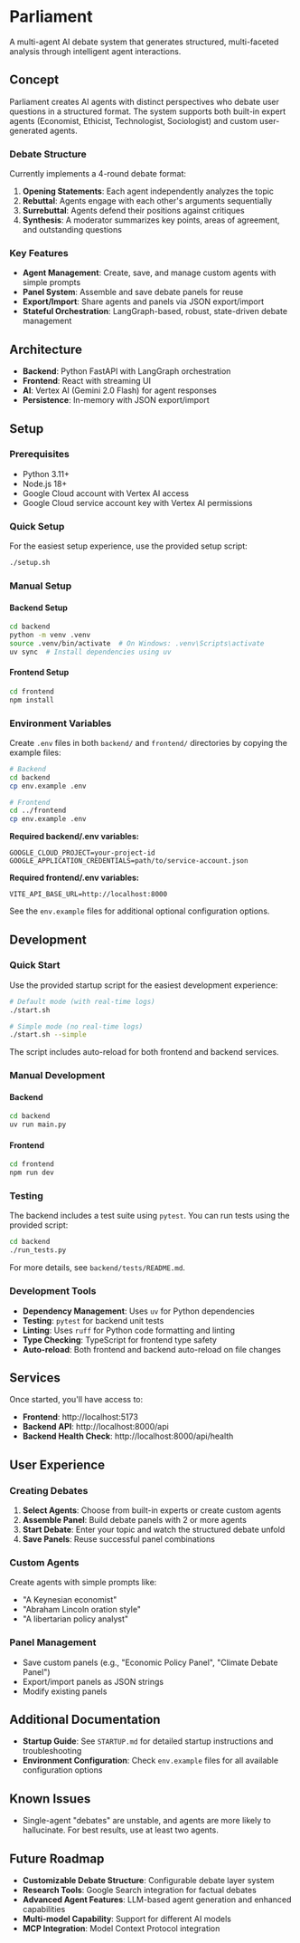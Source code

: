 # Parliament

A multi-agent AI debate system that generates structured, multi-faceted analysis through intelligent agent interactions.

## Concept

Parliament creates AI agents with distinct perspectives who debate user questions in a structured format. The system supports both built-in expert agents (Economist, Ethicist, Technologist, Sociologist) and custom user-generated agents.

### Debate Structure
Currently implements a 4-round debate format:
1. **Opening Statements**: Each agent independently analyzes the topic
2. **Rebuttal**: Agents engage with each other's arguments sequentially  
3. **Surrebuttal**: Agents defend their positions against critiques
4. **Synthesis**: A moderator summarizes key points, areas of agreement, and outstanding questions

### Key Features
- **Agent Management**: Create, save, and manage custom agents with simple prompts
- **Panel System**: Assemble and save debate panels for reuse
- **Export/Import**: Share agents and panels via JSON export/import
- **Stateful Orchestration**: LangGraph-based, robust, state-driven debate management

## Architecture

- **Backend**: Python FastAPI with LangGraph orchestration
- **Frontend**: React with streaming UI
- **AI**: Vertex AI (Gemini 2.0 Flash) for agent responses
- **Persistence**: In-memory with JSON export/import

## Setup

### Prerequisites
- Python 3.11+
- Node.js 18+
- Google Cloud account with Vertex AI access
- Google Cloud service account key with Vertex AI permissions

### Quick Setup
For the easiest setup experience, use the provided setup script:
```bash
./setup.sh
```

### Manual Setup

#### Backend Setup
```bash
cd backend
python -m venv .venv
source .venv/bin/activate  # On Windows: .venv\Scripts\activate
uv sync  # Install dependencies using uv
```

#### Frontend Setup
```bash
cd frontend
npm install
```

### Environment Variables
Create `.env` files in both `backend/` and `frontend/` directories by copying the example files:

```bash
# Backend
cd backend
cp env.example .env

# Frontend  
cd ../frontend
cp env.example .env
```

**Required backend/.env variables:**
```
GOOGLE_CLOUD_PROJECT=your-project-id
GOOGLE_APPLICATION_CREDENTIALS=path/to/service-account.json
```

**Required frontend/.env variables:**
```
VITE_API_BASE_URL=http://localhost:8000
```

See the `env.example` files for additional optional configuration options.

## Development

### Quick Start
Use the provided startup script for the easiest development experience:

```bash
# Default mode (with real-time logs)
./start.sh

# Simple mode (no real-time logs)
./start.sh --simple
```

The script includes auto-reload for both frontend and backend services.

### Manual Development

#### Backend
```bash
cd backend
uv run main.py
```

#### Frontend
```bash
cd frontend
npm run dev
```

### Testing
The backend includes a test suite using `pytest`. You can run tests using the provided script:
```bash
cd backend
./run_tests.py
```
For more details, see `backend/tests/README.md`.

### Development Tools
- **Dependency Management**: Uses `uv` for Python dependencies
- **Testing**: `pytest` for backend unit tests
- **Linting**: Uses `ruff` for Python code formatting and linting
- **Type Checking**: TypeScript for frontend type safety
- **Auto-reload**: Both frontend and backend auto-reload on file changes

## Services

Once started, you'll have access to:
- **Frontend**: http://localhost:5173
- **Backend API**: http://localhost:8000/api
- **Backend Health Check**: http://localhost:8000/api/health

## User Experience

### Creating Debates
1. **Select Agents**: Choose from built-in experts or create custom agents
2. **Assemble Panel**: Build debate panels with 2 or more agents
3. **Start Debate**: Enter your topic and watch the structured debate unfold
4. **Save Panels**: Reuse successful panel combinations

### Custom Agents
Create agents with simple prompts like:
- "A Keynesian economist"
- "Abraham Lincoln oration style"
- "A libertarian policy analyst"

### Panel Management
- Save custom panels (e.g., "Economic Policy Panel", "Climate Debate Panel")
- Export/import panels as JSON strings
- Modify existing panels

## Additional Documentation

- **Startup Guide**: See `STARTUP.md` for detailed startup instructions and troubleshooting
- **Environment Configuration**: Check `env.example` files for all available configuration options

## Known Issues

- Single-agent "debates" are unstable, and agents are more likely to hallucinate. For best results, use at least two agents.

## Future Roadmap

- **Customizable Debate Structure**: Configurable debate layer system
- **Research Tools**: Google Search integration for factual debates
- **Advanced Agent Features**: LLM-based agent generation and enhanced capabilities
- **Multi-model Capability**: Support for different AI models
- **MCP Integration**: Model Context Protocol integration
